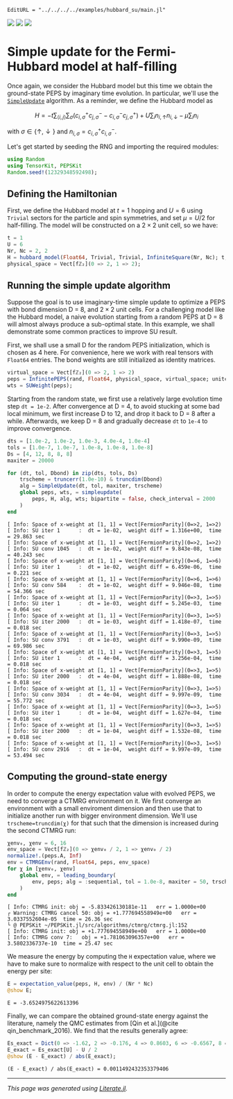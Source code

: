 ```@meta
EditURL = "../../../../examples/hubbard_su/main.jl"
```

[![](https://mybinder.org/badge_logo.svg)](https://mybinder.org/v2/gh/QuantumKitHub/PEPSKit.jl/gh-pages?filepath=dev/examples/hubbard_su/main.ipynb)
[![](https://img.shields.io/badge/show-nbviewer-579ACA.svg)](https://nbviewer.jupyter.org/github/QuantumKitHub/PEPSKit.jl/blob/gh-pages/dev/examples/hubbard_su/main.ipynb)
[![](https://img.shields.io/badge/download-project-orange)](https://minhaskamal.github.io/DownGit/#/home?url=https://github.com/QuantumKitHub/PEPSKit.jl/examples/tree/gh-pages/dev/examples/hubbard_su)


# Simple update for the Fermi-Hubbard model at half-filling

Once again, we consider the Hubbard model but this time we obtain the ground-state PEPS by
imaginary time evolution. In particular, we'll use the [`SimpleUpdate`](@ref) algorithm.
As a reminder, we define the Hubbard model as

```math
H = -t \sum_{\langle i,j \rangle} \sum_{\sigma} \left( c_{i,\sigma}^+ c_{j,\sigma}^- -
c_{i,\sigma}^- c_{j,\sigma}^+ \right) + U \sum_i n_{i,\uparrow}n_{i,\downarrow} - \mu \sum_i n_i
```

with $\sigma \in \{\uparrow,\downarrow\}$ and $n_{i,\sigma} = c_{i,\sigma}^+ c_{i,\sigma}^-$.

Let's get started by seeding the RNG and importing the required modules:

````julia
using Random
using TensorKit, PEPSKit
Random.seed!(12329348592498);
````

## Defining the Hamiltonian

First, we define the Hubbard model at $t=1$ hopping and $U=6$ using `Trivial` sectors for
the particle and spin symmetries, and set $\mu = U/2$ for half-filling. The model will be
constructed on a $2 \times 2$ unit cell, so we have:

````julia
t = 1
U = 6
Nr, Nc = 2, 2
H = hubbard_model(Float64, Trivial, Trivial, InfiniteSquare(Nr, Nc); t, U, mu = U / 2);
physical_space = Vect[fℤ₂](0 => 2, 1 => 2);
````

## Running the simple update algorithm

Suppose the goal is to use imaginary-time simple update to optimize a PEPS
with bond dimension D = 8, and $2 \times 2$ unit cells.
For a challenging model like the Hubbard model, a naive evolution starting from a
random PEPS at D = 8 will almost always produce a sub-optimal state.
In this example, we shall demonstrate some common practices to improve SU result.

First, we shall use a small D for the random PEPS initialization, which is chosen as 4 here.
For convenience, here we work with real tensors with `Float64` entries.
The bond weights are still initialized as identity matrices.

````julia
virtual_space = Vect[fℤ₂](0 => 2, 1 => 2)
peps = InfinitePEPS(rand, Float64, physical_space, virtual_space; unitcell = (Nr, Nc));
wts = SUWeight(peps);
````

Starting from the random state, we first use a relatively large evolution time step
`dt = 1e-2`. After convergence at D = 4, to avoid stucking at some bad local minimum,
we first increase D to 12, and drop it back to D = 8 after a while.
Afterwards, we keep D = 8 and gradually decrease `dt` to `1e-4` to improve convergence.

````julia
dts = [1.0e-2, 1.0e-2, 1.0e-3, 4.0e-4, 1.0e-4]
tols = [1.0e-7, 1.0e-7, 1.0e-8, 1.0e-8, 1.0e-8]
Ds = [4, 12, 8, 8, 8]
maxiter = 20000

for (dt, tol, Dbond) in zip(dts, tols, Ds)
    trscheme = truncerr(1.0e-10) & truncdim(Dbond)
    alg = SimpleUpdate(dt, tol, maxiter, trscheme)
    global peps, wts, = simpleupdate(
        peps, H, alg, wts; bipartite = false, check_interval = 2000
    )
end
````

````
[ Info: Space of x-weight at [1, 1] = Vect[FermionParity](0=>2, 1=>2)
[ Info: SU iter 1      :  dt = 1e-02,  weight diff = 1.316e+00,  time = 29.863 sec
[ Info: Space of x-weight at [1, 1] = Vect[FermionParity](0=>2, 1=>2)
[ Info: SU conv 1045   :  dt = 1e-02,  weight diff = 9.843e-08,  time = 40.243 sec
[ Info: Space of x-weight at [1, 1] = Vect[FermionParity](0=>6, 1=>6)
[ Info: SU iter 1      :  dt = 1e-02,  weight diff = 6.459e-06,  time = 0.221 sec
[ Info: Space of x-weight at [1, 1] = Vect[FermionParity](0=>6, 1=>6)
[ Info: SU conv 584    :  dt = 1e-02,  weight diff = 9.946e-08,  time = 54.366 sec
[ Info: Space of x-weight at [1, 1] = Vect[FermionParity](0=>3, 1=>5)
[ Info: SU iter 1      :  dt = 1e-03,  weight diff = 5.245e-03,  time = 0.064 sec
[ Info: Space of x-weight at [1, 1] = Vect[FermionParity](0=>3, 1=>5)
[ Info: SU iter 2000   :  dt = 1e-03,  weight diff = 1.418e-07,  time = 0.018 sec
[ Info: Space of x-weight at [1, 1] = Vect[FermionParity](0=>3, 1=>5)
[ Info: SU conv 3791   :  dt = 1e-03,  weight diff = 9.990e-09,  time = 69.986 sec
[ Info: Space of x-weight at [1, 1] = Vect[FermionParity](0=>3, 1=>5)
[ Info: SU iter 1      :  dt = 4e-04,  weight diff = 3.256e-04,  time = 0.018 sec
[ Info: Space of x-weight at [1, 1] = Vect[FermionParity](0=>3, 1=>5)
[ Info: SU iter 2000   :  dt = 4e-04,  weight diff = 1.888e-08,  time = 0.018 sec
[ Info: Space of x-weight at [1, 1] = Vect[FermionParity](0=>3, 1=>5)
[ Info: SU conv 3034   :  dt = 4e-04,  weight diff = 9.997e-09,  time = 55.772 sec
[ Info: Space of x-weight at [1, 1] = Vect[FermionParity](0=>3, 1=>5)
[ Info: SU iter 1      :  dt = 1e-04,  weight diff = 1.627e-04,  time = 0.018 sec
[ Info: Space of x-weight at [1, 1] = Vect[FermionParity](0=>3, 1=>5)
[ Info: SU iter 2000   :  dt = 1e-04,  weight diff = 1.532e-08,  time = 0.018 sec
[ Info: Space of x-weight at [1, 1] = Vect[FermionParity](0=>3, 1=>5)
[ Info: SU conv 2916   :  dt = 1e-04,  weight diff = 9.997e-09,  time = 53.494 sec

````

## Computing the ground-state energy

In order to compute the energy expectation value with evolved PEPS, we need to converge a
CTMRG environment on it. We first converge an environment with a small enviroment dimension
and then use that to initialize another run with bigger environment dimension. We'll use
`trscheme=truncdim(χ)` for that such that the dimension is increased during the second CTMRG
run:

````julia
χenv₀, χenv = 6, 16
env_space = Vect[fℤ₂](0 => χenv₀ / 2, 1 => χenv₀ / 2)
normalize!.(peps.A, Inf)
env = CTMRGEnv(rand, Float64, peps, env_space)
for χ in [χenv₀, χenv]
    global env, = leading_boundary(
        env, peps; alg = :sequential, tol = 1.0e-8, maxiter = 50, trscheme = truncdim(χ)
    )
end
````

````
[ Info: CTMRG init:	obj = -5.833426130181e-11	err = 1.0000e+00
┌ Warning: CTMRG cancel 50:	obj = +1.777694558949e+00	err = 3.0337552604e-05	time = 26.36 sec
└ @ PEPSKit ~/PEPSKit.jl/src/algorithms/ctmrg/ctmrg.jl:152
[ Info: CTMRG init:	obj = +1.777694558949e+00	err = 1.0000e+00
[ Info: CTMRG conv 7:	obj = +1.781063096357e+00	err = 3.5802336737e-10	time = 25.47 sec

````

We measure the energy by computing the `H` expectation value, where we have to make sure to
normalize with respect to the unit cell to obtain the energy per site:

````julia
E = expectation_value(peps, H, env) / (Nr * Nc)
@show E;
````

````
E = -3.6524975622613396

````

Finally, we can compare the obtained ground-state energy against the literature, namely the
QMC estimates from [Qin et al.](@cite qin_benchmark_2016). We find that the results generally
agree:

````julia
Es_exact = Dict(0 => -1.62, 2 => -0.176, 4 => 0.8603, 6 => -0.6567, 8 => -0.5243)
E_exact = Es_exact[U] - U / 2
@show (E - E_exact) / abs(E_exact);
````

````
(E - E_exact) / abs(E_exact) = 0.0011492432353379406

````

---

*This page was generated using [Literate.jl](https://github.com/fredrikekre/Literate.jl).*

